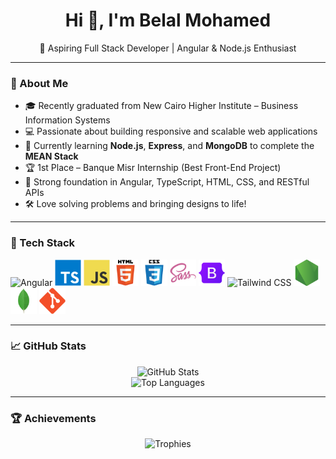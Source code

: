 <h1 align="center">Hi 👋, I'm Belal Mohamed</h1>
<p align="center">🚀 Aspiring Full Stack Developer | Angular & Node.js Enthusiast</p>

---

### 💼 About Me
- 🎓 Recently graduated from New Cairo Higher Institute – Business Information Systems  
- 💻 Passionate about building responsive and scalable web applications  
- 🌱 Currently learning **Node.js**, **Express**, and **MongoDB** to complete the **MEAN Stack**  
- 🏆 1st Place – Banque Misr Internship (Best Front-End Project)  
- 🧠 Strong foundation in Angular, TypeScript, HTML, CSS, and RESTful APIs  
- 🛠️ Love solving problems and bringing designs to life!

---

### 🧰 Tech Stack

<p align="left">
  <img src="https://angular.io/assets/images/logos/angular/angular.svg" alt="Angular" width="42" />
  <img src="https://raw.githubusercontent.com/devicons/devicon/master/icons/typescript/typescript-original.svg" alt="TypeScript" width="42" />
  <img src="https://raw.githubusercontent.com/devicons/devicon/master/icons/javascript/javascript-original.svg" alt="JavaScript" width="42" />
  <img src="https://raw.githubusercontent.com/devicons/devicon/master/icons/html5/html5-original-wordmark.svg" alt="HTML5" width="42" />
  <img src="https://raw.githubusercontent.com/devicons/devicon/master/icons/css3/css3-original-wordmark.svg" alt="CSS3" width="42" />
  <img src="https://raw.githubusercontent.com/devicons/devicon/master/icons/sass/sass-original.svg" alt="Sass" width="42" />
  <img src="https://raw.githubusercontent.com/devicons/devicon/master/icons/bootstrap/bootstrap-original.svg" alt="Bootstrap" width="42" />
  <img src="https://cdn.worldvectorlogo.com/logos/tailwind-css-2.svg" alt="Tailwind CSS" width="42" />
  <img src="https://raw.githubusercontent.com/devicons/devicon/master/icons/nodejs/nodejs-original.svg" alt="Node.js" width="42" />
  <img src="https://raw.githubusercontent.com/devicons/devicon/master/icons/mongodb/mongodb-original.svg" alt="MongoDB" width="42" />
  <img src="https://raw.githubusercontent.com/devicons/devicon/master/icons/git/git-original.svg" alt="Git" width="42" />
</p>

---

### 📈 GitHub Stats

<p align="center">
  <img src="https://github-readme-stats.vercel.app/api?username=belalmohamed99&show_icons=true&locale=en" alt="GitHub Stats" />
  <br />
  <img src="https://github-readme-stats.vercel.app/api/top-langs?username=belalmohamed99&layout=compact&show_icons=true&locale=en" alt="Top Languages" />
</p>

---

### 🏆 Achievements

<p align="center">
  <img src="https://github-profile-trophy.vercel.app/?username=belalmohamed99" alt="Trophies" />
</p>
